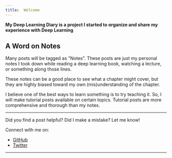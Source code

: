```yaml
---
title:  Welcome
---
```


**My Deep Learning Diary is a project I started to organize and share my experience with Deep Learning**

## A Word on Notes ##

Many posts will be tagged as "Notes". These posts are just my personal notes I took down while reading a deep learning book, watching a lecture, or something along those lines.

These notes can be a good place to see what a chapter might cover, but they are highly biased toward my own (mis)understanding of the chapter. 

I believe one of the best ways to learn something is to try teaching it. So, I will make tutorial posts available on certain topics. Tutorial posts are more comprehensive and thorough than my notes.

___

Did you find a post helpful? Did I make a mistake?  Let me know!  

Connect with me on:  
- [GitHub](https://github.com/nurriol2)
- [Twitter](http://twitter.com/_ElliotF)

___